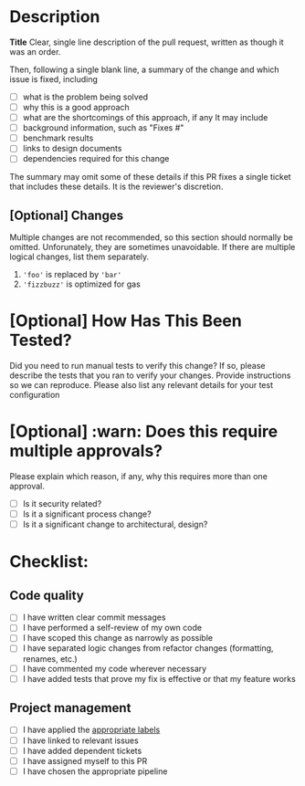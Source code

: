 # Description
**Title** Clear, single line description of the pull request, written as though it was an order.

Then, following a single blank line, a summary of the change and which issue is fixed, including 
- [ ] what is the problem being solved
- [ ] why this is a good approach
- [ ] what are the shortcomings of this approach, if any
It may include
- [ ] background information, such as "Fixes #"
- [ ] benchmark results
- [ ] links to design documents
- [ ] dependencies required for this change

The summary may omit some of these details if this PR fixes a single ticket that includes these details. It is the reviewer's discretion. 

## [Optional] Changes
Multiple changes are not recommended, so this section should normally be omitted. Unforunately, they are sometimes unavoidable. If there are multiple logical changes, list them separately.

1. `'foo'` is replaced by `'bar'`
2. `'fizzbuzz'` is optimized for gas

# [Optional] How Has This Been Tested?

Did you need to run manual tests to verify this change? If so, please describe the tests that you ran to verify your changes. Provide instructions so we can reproduce. Please also list any relevant details for your test configuration

# [Optional] :warn: Does this require multiple approvals?
Please explain which reason, if any, why this requires more than one approval.
- [ ] Is it security related?
- [ ] Is it a significant process change?
- [ ] Is it a significant change to architectural, design?

# Checklist:

## Code quality
- [ ] I have written clear commit messages
- [ ] I have performed a self-review of my own code
- [ ] I have scoped this change as narrowly as possible
- [ ] I have separated logic changes from refactor changes (formatting, renames, etc.)
- [ ] I have commented my code wherever necessary
- [ ] I have added tests that prove my fix is effective or that my feature works
## Project management
- [ ] I have applied the [appropriate labels](https://github.com/statechannels/statechannels/issues/3177)
- [ ] I have linked to relevant issues
- [ ] I have added dependent tickets
- [ ] I have assigned myself to this PR
- [ ] I have chosen the appropriate pipeline